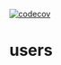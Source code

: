[![codecov](https://codecov.io/gh/Trabajo-profesional-grupo-7/users/branch/develop/graph/badge.svg?token=MAFX0KRONC)](https://codecov.io/gh/Trabajo-profesional-grupo-7/users)

# users
